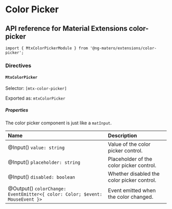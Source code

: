 # Color Picker

## API reference for Material Extensions color-picker

`import { MtxColorPickerModule } from '@ng-matero/extensions/color-picker';`

### Directives

#### `MtxColorPicker`

Selector: `[mtx-color-picker]`

Exported as: `mtxColorPicker`

##### Properties

The color picker component is just like a `matInput`.

| Name | Description |
| :--- | :--- |
| @Input() `value: string` | Value of the color picker control. |
| @Input() `placeholder: string` | Placeholder of the color picker control. |
| @Input() `disabled: boolean` | Whether disabled the color picker control. |
| @Output() `colorChange: EventEmitter<{ color: Color; $event: MouseEvent }>` | Event emitted when the color changed. |

